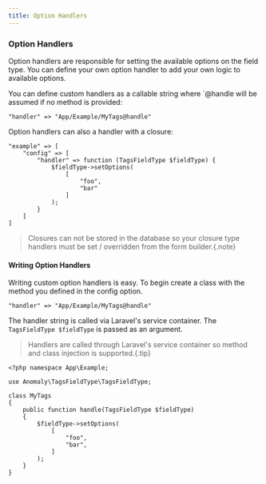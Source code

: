 ```yaml
---
title: Option Handlers
---
```


### Option Handlers

Option handlers are responsible for setting the available options on the field type. You can define your own option handler to add your own logic to available options.

You can define custom handlers as a callable string where `@handle will be assumed if no method is provided:

    "handler" => "App/Example/MyTags@handle"

Option handlers can also a handler with a closure:

    "example" => [
        "config" => [
            "handler" => function (TagsFieldType $fieldType) {
                $fieldType->setOptions(
                    [
                        "foo",
                        "bar"
                    ]
                );
            }
        ]
    ]

> Closures can not be stored in the database so your closure type handlers must be set / overridden from the form builder.{.note}

#### Writing Option Handlers

Writing custom option handlers is easy. To begin create a class with the method you defined in the config option.

    "handler" => "App/Example/MyTags@handle"

The handler string is called via Laravel's service container. The `TagsFieldType $fieldType` is passed as an argument.

> Handlers are called through Laravel's service container so method and class injection is supported.{.tip}

    <?php namespace App\Example;

    use Anomaly\TagsFieldType\TagsFieldType;
    
    class MyTags
    {
        public function handle(TagsFieldType $fieldType)
        {
            $fieldType->setOptions(
                [
                    "foo",
                    "bar",
                ]
            );
        }
    }
